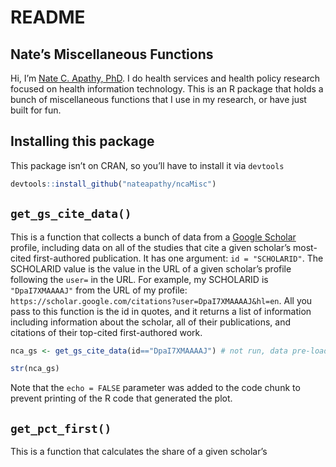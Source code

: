 README
================

## Nate’s Miscellaneous Functions

Hi, I’m [Nate C. Apathy, PhD](https://www.nateapathy.com). I do health
services and health policy research focused on health information
technology. This is an R package that holds a bunch of miscellaneous
functions that I use in my research, or have just built for fun.

## Installing this package

This package isn’t on CRAN, so you’ll have to install it via `devtools`

``` r
devtools::install_github("nateapathy/ncaMisc")
```

## `get_gs_cite_data()`

This is a function that collects a bunch of data from a [Google
Scholar](https://scholar.google.com/) profile, including data on all of
the studies that cite a given scholar’s most-cited first-authored
publication. It has one argument: `id = "SCHOLARID"`. The SCHOLARID
value is the value in the URL of a given scholar’s profile following the
`user=` in the URL. For example, my SCHOLARID is `"DpaI7XMAAAAJ"` from
the URL of my profile:
`https://scholar.google.com/citations?user=DpaI7XMAAAAJ&hl=en`. All you
pass to this function is the id in quotes, and it returns a list of
information including information about the scholar, all of their
publications, and citations of their top-cited first-authored work.

``` r
nca_gs <- get_gs_cite_data(id=="DpaI7XMAAAAJ") # not run, data pre-loaded for example

str(nca_gs)
```

Note that the `echo = FALSE` parameter was added to the code chunk to
prevent printing of the R code that generated the plot.

## `get_pct_first()`

This is a function that calculates the share of a given scholar’s
